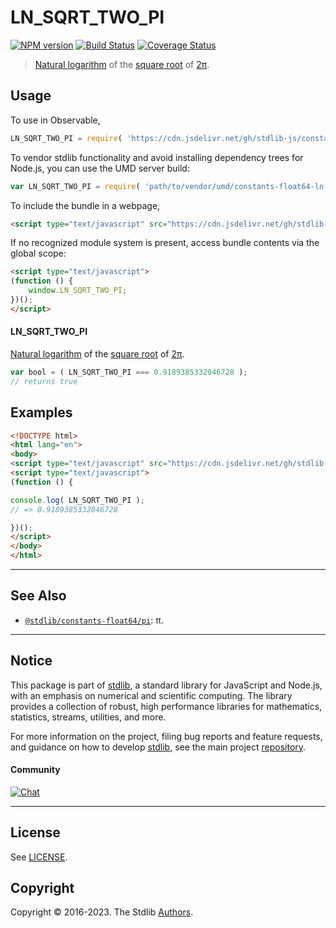 <!--

@license Apache-2.0

Copyright (c) 2018 The Stdlib Authors.

Licensed under the Apache License, Version 2.0 (the "License");
you may not use this file except in compliance with the License.
You may obtain a copy of the License at

   http://www.apache.org/licenses/LICENSE-2.0

Unless required by applicable law or agreed to in writing, software
distributed under the License is distributed on an "AS IS" BASIS,
WITHOUT WARRANTIES OR CONDITIONS OF ANY KIND, either express or implied.
See the License for the specific language governing permissions and
limitations under the License.

-->

# LN_SQRT_TWO_PI

[![NPM version][npm-image]][npm-url] [![Build Status][test-image]][test-url] [![Coverage Status][coverage-image]][coverage-url] <!-- [![dependencies][dependencies-image]][dependencies-url] -->

> [Natural logarithm][@stdlib/math/base/special/ln] of the [square root][@stdlib/math/base/special/sqrt] of [2π][@stdlib/constants/float64/pi].



<section class="usage">

## Usage

To use in Observable,

```javascript
LN_SQRT_TWO_PI = require( 'https://cdn.jsdelivr.net/gh/stdlib-js/constants-float64-ln-sqrt-two-pi@umd/browser.js' )
```

To vendor stdlib functionality and avoid installing dependency trees for Node.js, you can use the UMD server build:

```javascript
var LN_SQRT_TWO_PI = require( 'path/to/vendor/umd/constants-float64-ln-sqrt-two-pi/index.js' )
```

To include the bundle in a webpage,

```html
<script type="text/javascript" src="https://cdn.jsdelivr.net/gh/stdlib-js/constants-float64-ln-sqrt-two-pi@umd/browser.js"></script>
```

If no recognized module system is present, access bundle contents via the global scope:

```html
<script type="text/javascript">
(function () {
    window.LN_SQRT_TWO_PI;
})();
</script>
```

#### LN_SQRT_TWO_PI

[Natural logarithm][@stdlib/math/base/special/ln] of the [square root][@stdlib/math/base/special/sqrt] of [2π][@stdlib/constants/float64/pi].

```javascript
var bool = ( LN_SQRT_TWO_PI === 0.9189385332046728 );
// returns true
```

</section>

<!-- /.usage -->

<section class="examples">

## Examples

<!-- TODO: better example -->

<!-- eslint no-undef: "error" -->

```html
<!DOCTYPE html>
<html lang="en">
<body>
<script type="text/javascript" src="https://cdn.jsdelivr.net/gh/stdlib-js/constants-float64-ln-sqrt-two-pi@umd/browser.js"></script>
<script type="text/javascript">
(function () {

console.log( LN_SQRT_TWO_PI );
// => 0.9189385332046728

})();
</script>
</body>
</html>
```

</section>

<!-- /.examples -->

<!-- C interface documentation. -->



<!-- Section for related `stdlib` packages. Do not manually edit this section, as it is automatically populated. -->

<section class="related">

* * *

## See Also

-   <span class="package-name">[`@stdlib/constants-float64/pi`][@stdlib/constants/float64/pi]</span><span class="delimiter">: </span><span class="description">π.</span>

</section>

<!-- /.related -->

<!-- Section for all links. Make sure to keep an empty line after the `section` element and another before the `/section` close. -->


<section class="main-repo" >

* * *

## Notice

This package is part of [stdlib][stdlib], a standard library for JavaScript and Node.js, with an emphasis on numerical and scientific computing. The library provides a collection of robust, high performance libraries for mathematics, statistics, streams, utilities, and more.

For more information on the project, filing bug reports and feature requests, and guidance on how to develop [stdlib][stdlib], see the main project [repository][stdlib].

#### Community

[![Chat][chat-image]][chat-url]

---

## License

See [LICENSE][stdlib-license].


## Copyright

Copyright &copy; 2016-2023. The Stdlib [Authors][stdlib-authors].

</section>

<!-- /.stdlib -->

<!-- Section for all links. Make sure to keep an empty line after the `section` element and another before the `/section` close. -->

<section class="links">

[npm-image]: http://img.shields.io/npm/v/@stdlib/constants-float64-ln-sqrt-two-pi.svg
[npm-url]: https://npmjs.org/package/@stdlib/constants-float64-ln-sqrt-two-pi

[test-image]: https://github.com/stdlib-js/constants-float64-ln-sqrt-two-pi/actions/workflows/test.yml/badge.svg?branch=main
[test-url]: https://github.com/stdlib-js/constants-float64-ln-sqrt-two-pi/actions/workflows/test.yml?query=branch:main

[coverage-image]: https://img.shields.io/codecov/c/github/stdlib-js/constants-float64-ln-sqrt-two-pi/main.svg
[coverage-url]: https://codecov.io/github/stdlib-js/constants-float64-ln-sqrt-two-pi?branch=main

<!--

[dependencies-image]: https://img.shields.io/david/stdlib-js/constants-float64-ln-sqrt-two-pi.svg
[dependencies-url]: https://david-dm.org/stdlib-js/constants-float64-ln-sqrt-two-pi/main

-->

[chat-image]: https://img.shields.io/gitter/room/stdlib-js/stdlib.svg
[chat-url]: https://gitter.im/stdlib-js/stdlib/

[stdlib]: https://github.com/stdlib-js/stdlib

[stdlib-authors]: https://github.com/stdlib-js/stdlib/graphs/contributors

[umd]: https://github.com/umdjs/umd
[es-module]: https://developer.mozilla.org/en-US/docs/Web/JavaScript/Guide/Modules

[deno-url]: https://github.com/stdlib-js/constants-float64-ln-sqrt-two-pi/tree/deno
[umd-url]: https://github.com/stdlib-js/constants-float64-ln-sqrt-two-pi/tree/umd
[esm-url]: https://github.com/stdlib-js/constants-float64-ln-sqrt-two-pi/tree/esm
[branches-url]: https://github.com/stdlib-js/constants-float64-ln-sqrt-two-pi/blob/main/branches.md

[stdlib-license]: https://raw.githubusercontent.com/stdlib-js/constants-float64-ln-sqrt-two-pi/main/LICENSE

[@stdlib/math/base/special/ln]: https://github.com/stdlib-js/math-base-special-ln/tree/umd

[@stdlib/math/base/special/sqrt]: https://github.com/stdlib-js/math-base-special-sqrt/tree/umd

<!-- <related-links> -->

[@stdlib/constants/float64/pi]: https://github.com/stdlib-js/constants-float64-pi/tree/umd

<!-- </related-links> -->

</section>

<!-- /.links -->
